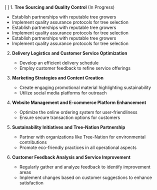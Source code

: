 [ ] 1. **Tree Sourcing and Quality Control** (In Progress)
   - Establish partnerships with reputable tree growers
   - Implement quality assurance protocols for tree selection
   - Establish partnerships with reputable tree growers
   - Implement quality assurance protocols for tree selection
   - Establish partnerships with reputable tree growers
   - Implement quality assurance protocols for tree selection

2. **Delivery Logistics and Customer Service Optimization**
   - Develop an efficient delivery schedule
   - Employ customer feedback to refine service offerings

3. **Marketing Strategies and Content Creation**
   - Create engaging promotional material highlighting sustainability
   - Utilize social media platforms for outreach

4. **Website Management and E-commerce Platform Enhancement**
   - Optimize the online ordering system for user-friendliness
   - Ensure secure transaction options for customers

5. **Sustainability Initiatives and Tree-Nation Partnership**
   - Partner with organizations like Tree-Nation for environmental contributions
   - Promote eco-friendly practices in all operational aspects

6. **Customer Feedback Analysis and Service Improvement**
   - Regularly gather and analyze feedback to identify improvement areas
   - Implement changes based on customer suggestions to enhance satisfaction